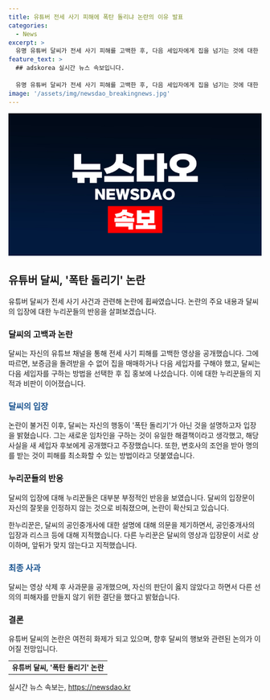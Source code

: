 ```yaml
---
title: 유튜버 전세 사기 피해에 폭탄 돌리냐 논란의 이유 발표
categories:
  - News
excerpt: >
  유명 유튜버 달씨가 전세 사기 피해를 고백한 후, 다음 세입자에게 집을 넘기는 것에 대한 폭탄 돌리기 논란에 휩싸였다. 달씨는 입장문을 통해 처음에는 새 세입자 구하는 것이 해결책으로 보였고, 변호사의 조언에 따라 명의를 받는 결정을 내렸다고 설명했지만, 이에 대한 누리꾼들의 비판이 여전하다. 해당 영상은 현재 삭제된 상태이며, 달씨의 입장문에도 부정적인 반응이 이어지고 있다. 사람들은 달씨의 발언과 입장문 사이의 모순을 지적하며 논란을 이어가고 있다.
feature_text: >
  ## adskorea 실시간 뉴스 속보입니다.

  유명 유튜버 달씨가 전세 사기 피해를 고백한 후, 다음 세입자에게 집을 넘기는 것에 대한 폭탄 돌리기 논란에 휩싸였다. 달씨는 입장문을 통해 처음에는 새 세입자 구하는 것이 해결책으로 보였고, 변호사의 조언에 따라 명의를 받는 결정을 내렸다고 설명했지만, 이에 대한 누리꾼들의 비판이 여전하다. 해당 영상은 현재 삭제된 상태이며, 달씨의 입장문에도 부정적인 반응이 이어지고 있다. 사람들은 달씨의 발언과 입장문 사이의 모순을 지적하며 논란을 이어가고 있다.
image: '/assets/img/newsdao_breakingnews.jpg'
---
```


<p><img src="/assets/img/newsdao_breakingnews.jpg" alt="adskorea 속보" /></p>

<h2 data-ke-size="size26">유튜버 달씨, '폭탄 돌리기' 논란</h2>

<p data-ke-size="size16">유튜버 달씨가 전세 사기 사건과 관련해 논란에 휩싸였습니다. 논란의 주요 내용과 달씨의 입장에 대한 누리꾼들의 반응을 살펴보겠습니다.</p>

<h3>달씨의 고백과 논란</h3>

<p data-ke-size="size16">달씨는 자신의 유튜브 채널을 통해 전세 사기 피해를 고백한 영상을 공개했습니다. 그에 따르면, 보증금을 돌려받을 수 없어 집을 매매하거나 다음 세입자를 구해야 했고, 달씨는 다음 세입자를 구하는 방법을 선택한 후 집 홍보에 나섰습니다. 이에 대한 누리꾼들의 지적과 비판이 이어졌습니다.</p>

<h3><b><span style="color: #1a5490;">달씨의 입장</span></b></h3>

<p data-ke-size="size16">논란이 불거진 이후, 달씨는 자신의 행동이 '폭탄 돌리기'가 아닌 것을 설명하고자 입장을 밝혔습니다. 그는 새로운 임차인을 구하는 것이 유일한 해결책이라고 생각했고, 해당 사실을 새 세입자 후보에게 공개했다고 주장했습니다. 또한, 변호사의 조언을 받아 명의를 받는 것이 피해를 최소화할 수 있는 방법이라고 덧붙였습니다.</p>

<h3>누리꾼들의 반응</h3>

<p data-ke-size="size16;">달씨의 입장에 대해 누리꾼들은 대부분 부정적인 반응을 보였습니다. 달씨의 입장문이 자신의 잘못을 인정하지 않는 것으로 비춰졌으며, 논란이 확산되고 있습니다.</p>

<p data-ke-size="size16;">한누리꾼은, 달씨의 공인중개사에 대한 설명에 대해 의문을 제기하면서, 공인중개사의 입장과 리스크 등에 대해 지적했습니다. 다른 누리꾼은 달씨의 영상과 입장문이 서로 상이하며, 앞뒤가 맞지 않는다고 지적했습니다.</p>

<h3><b><span style="color: #1a5490;">최종 사과</span></b></h3>

<p data-ke-size="size16;">달씨는 영상 삭제 후 사과문을 공개했으며, 자신의 판단이 옳지 않았다고 하면서 다른 선의의 피해자를 만들지 않기 위한 결단을 했다고 밝혔습니다.</p>

<h3>결론</h3>

<p data-ke-size="size16;">유튜버 달씨의 논란은 여전히 화제가 되고 있으며, 향후 달씨의 행보와 관련된 논의가 이어질 전망입니다.</p>

<table>
    <tr>
        <td style="text-align: center; height: 17px;"><b>유튜버 달씨, '폭탄 돌리기' 논란</b></td>
    </tr>
</table>
실시간 뉴스 속보는, <a href="https://newsdao.kr" rel="dofollow">https://newsdao.kr</a>


